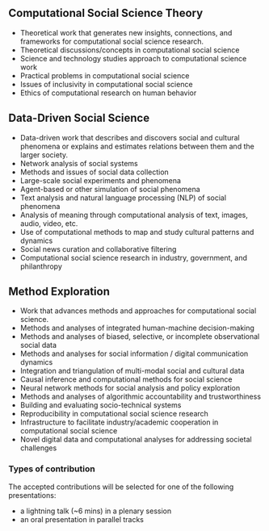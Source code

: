 ## Computational Social Science Theory
- Theoretical work that generates new insights, connections, and frameworks for computational social science research.
- Theoretical discussions/concepts in computational social science
- Science and technology studies approach to computational science work
- Practical problems in computational social science
- Issues of inclusivity in computational social science
- Ethics of computational research on human behavior

## Data-Driven Social Science
- Data-driven work that describes and discovers social and cultural phenomena or explains and estimates relations between them and the larger society.
- Network analysis of social systems
- Methods and issues of social data collection
- Large-scale social experiments and phenomena
- Agent-based or other simulation of social phenomena
- Text analysis and natural language processing (NLP) of social phenomena
- Analysis of meaning through computational analysis of text, images, audio, video, etc.
- Use of computational methods to map and study cultural patterns and dynamics
- Social news curation and collaborative filtering
- Computational social science research in industry, government, and philanthropy

## Method Exploration
- Work that advances methods and approaches for computational social science.
- Methods and analyses of integrated human-machine decision-making
- Methods and analyses of biased, selective, or incomplete observational social data
- Methods and analyses for social information / digital communication dynamics
- Integration and triangulation of multi-modal social and cultural data
- Causal inference and computational methods for social science
- Neural network methods for social analysis and policy exploration
- Methods and analyses of algorithmic accountability and trustworthiness
- Building and evaluating socio-technical systems
- Reproducibility in computational social science research
- Infrastructure to facilitate industry/academic cooperation in computational social science
- Novel digital data and computational analyses for addressing societal challenges

### Types of contribution
The accepted contributions will be selected for one of the following presentations:
- a lightning talk (~6 mins) in a plenary session
- an oral presentation in parallel tracks

